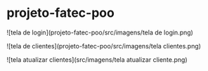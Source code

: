 # projeto-fatec-poo



![tela de login](projeto-fatec-poo/src/imagens/tela de login.png)



![tela de clientes](projeto-fatec-poo/src/imagens/tela clientes.png)



![tela atualizar clientes](src/imagens/tela atualizar cliente.png)
